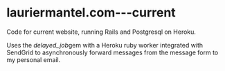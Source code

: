 # lauriermantel.com---current
Code for current website, running Rails and Postgresql on Heroku.  

Uses the <em>delayed_job</em>gem with a Heroku ruby worker integrated with SendGrid to asynchronously forward messages from the message form to my personal email. 
